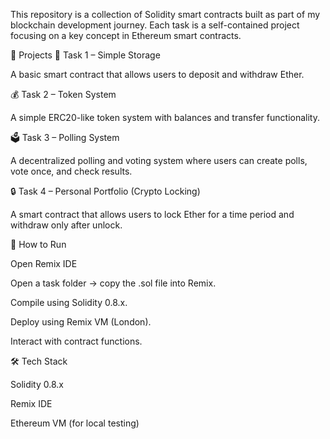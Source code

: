 This repository is a collection of Solidity smart contracts built as part of my blockchain development journey.
Each task is a self-contained project focusing on a key concept in Ethereum smart contracts.

📂 Projects
🏦 Task 1 – Simple Storage

A basic smart contract that allows users to deposit and withdraw Ether.

💰 Task 2 – Token System

A simple ERC20-like token system with balances and transfer functionality.

🗳️ Task 3 – Polling System

A decentralized polling and voting system where users can create polls, vote once, and check results.

🔒 Task 4 – Personal Portfolio (Crypto Locking)

A smart contract that allows users to lock Ether for a time period and withdraw only after unlock.


🚀 How to Run

  Open Remix IDE

  Open a task folder → copy the .sol file into Remix.

  Compile using Solidity 0.8.x.

  Deploy using Remix VM (London).

  Interact with contract functions.


🛠 Tech Stack

  Solidity 0.8.x

  Remix IDE

  Ethereum VM (for local testing)

